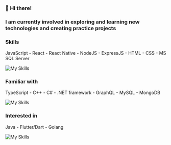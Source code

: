 ### 👋 Hi there!

### I am currently involved in exploring and learning new technologies and creating practice projects

### Skills
JavaScript - React - React Native - NodeJS - ExpressJS - HTML - CSS - MS SQL Server

![My Skills](https://skillicons.dev/icons?i=javascript,react,nodejs,expressjs,html,css)

### Familiar with
TypeScript - C++ - C# - .NET framework - GraphQL - MySQL - MongoDB

![My Skills](https://skillicons.dev/icons?i=typescript,cpp,cs,net,graphql,mysql,mongodb)
### Interested in
Java - Flutter/Dart - Golang

![My Skills](https://skillicons.dev/icons?i=java,flutter,golang)

